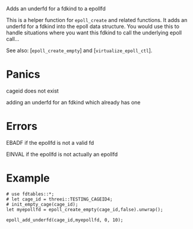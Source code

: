 Adds an underfd for a fdkind to a epollfd

This is a helper function for `epoll_create` and related functions.  It adds
an underfd for a fdkind into the epoll data structure.  You would use this
to handle situations where you want this fdkind to call the underlying
epoll call...

See also: [`epoll_create_empty`] and [`virtualize_epoll_ctl`].

# Panics
  cageid does not exist

  adding an underfd for an fdkind which already has one

# Errors
  EBADF if the epollfd is not a valid fd

  EINVAL if the epollfd is not actually an epollfd

# Example
```
# use fdtables::*;
# let cage_id = threei::TESTING_CAGEID4;
# init_empty_cage(cage_id);
let myepollfd = epoll_create_empty(cage_id,false).unwrap();

epoll_add_underfd(cage_id,myepollfd, 0, 10);

```
